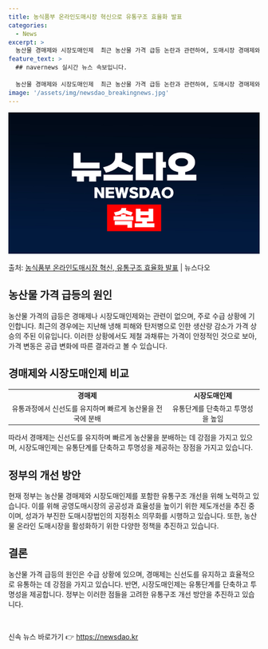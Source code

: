 ```yaml
---
title: 농식품부 온라인도매시장 혁신으로 유통구조 효율화 발표
categories:
  - News
excerpt: >
  농산물 경매제와 시장도매인제  최근 농산물 가격 급등 논란과 관련하여, 도매시장 경매제와 시장도매인제의 장단…
feature_text: >
  ## navernews 실시간 뉴스 속보입니다.

  농산물 경매제와 시장도매인제  최근 농산물 가격 급등 논란과 관련하여, 도매시장 경매제와 시장도매인제의 장단…
image: '/assets/img/newsdao_breakingnews.jpg'
---
```


![뉴스다오 속보](/assets/img/newsdao_breakingnews.jpg)

<p>출처: <a href="https://newsdao.kr/4484" rel="dofollow">농식품부 온라인도매시장 혁신, 유통구조 효율화 발표</a> | 뉴스다오</p>

<h2 data-ke-size="size26">농산물 가격 급등의 원인</h2>
<p data-ke-size="size16">농산물 가격의 급등은 경매제나 시장도매인제와는 관련이 없으며, 주로 수급 상황에 기인합니다. 최근의 경우에는 지난해 냉해 피해와 탄저병으로 인한 생산량 감소가 가격 상승의 주된 이유입니다. 이러한 상황에서도 제철 과채류는 가격이 안정적인 것으로 보아, 가격 변동은 공급 변화에 따른 결과라고 볼 수 있습니다.</p>

<h2 data-ke-size="size26">경매제와 시장도매인제 비교</h2>
<table>
    <tr>
        <td style="text-align: center; height: 17px;"><b>경매제</b></td>
        <td style="text-align: center; height: 17px;"><b>시장도매인제</b></td>
    </tr>
    <tr>
        <td style="text-align: center; height: 17px;">유통과정에서 신선도를 유지하며 빠르게 농산물을 전국에 분배</td>
        <td style="text-align: center; height: 17px;">유통단계를 단축하고 투명성을 높임</td>
    </tr>
</table>

<p data-ke-size="size16">따라서 경매제는 신선도를 유지하며 빠르게 농산물을 분배하는 데 강점을 가지고 있으며, 시장도매인제는 유통단계를 단축하고 투명성을 제공하는 장점을 가지고 있습니다.</p>

<h2 data-ke-size="size26">정부의 개선 방안</h2>
<p data-ke-size="size16">현재 정부는 농산물 경매제와 시장도매인제를 포함한 유통구조 개선을 위해 노력하고 있습니다. 이를 위해 공영도매시장의 공공성과 효율성을 높이기 위한 제도개선을 추진 중이며, 성과가 부진한 도매시장법인의 지정취소 의무화를 시행하고 있습니다. 또한, 농산물 온라인 도매시장을 활성화하기 위한 다양한 정책을 추진하고 있습니다.</p>

<h2 data-ke-size="size26">결론</h2>
<p data-ke-size="size16">농산물 가격 급등의 원인은 수급 상황에 있으며, 경매제는 신선도를 유지하고 효율적으로 유통하는 데 강점을 가지고 있습니다. 반면, 시장도매인제는 유통단계를 단축하고 투명성을 제공합니다. 정부는 이러한 점들을 고려한 유통구조 개선 방안을 추진하고 있습니다.</p>

<p data-ke-size="size16">&nbsp;</p> 

신속 뉴스 바로가기 👉 <a href="https://newsdao.kr" rel="dofollow">https://newsdao.kr</a>


